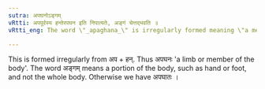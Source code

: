 ```yaml
---
sutra: अपघनोऽङ्गम्
vRtti: अपपूर्वस्य हन्तेरपघन इति निपात्यते, अङ्गं चेत्तद्भवति ॥
vRtti_eng: The word \"_apaghana_\" is irregularly formed meaning \"a member of the body\".

---
```

This is formed irregularly from अप + हन्. Thus अपघनः 'a limb or member of the body'. The word अङ्गम् means a portion of the body, such as hand or foot, and not the whole body. Otherwise we have अपघातः ।